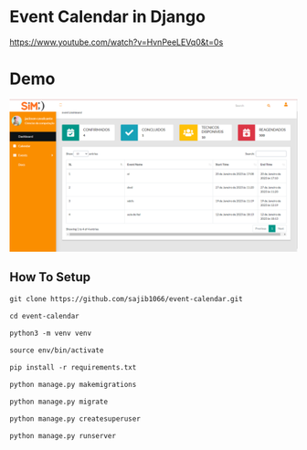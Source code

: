 # Event Calendar in Django

https://www.youtube.com/watch?v=HvnPeeLEVq0&t=0s

# Demo
![image](https://github.com/SIM-INTERNET/agendamento-sim/blob/banco-de-dados/static/images/tela%20inicial.png)


## How To Setup
```
git clone https://github.com/sajib1066/event-calendar.git
```
```
cd event-calendar
```
```
python3 -m venv venv
```
```
source env/bin/activate
```
```
pip install -r requirements.txt
```
```
python manage.py makemigrations
```
```
python manage.py migrate
```
```
python manage.py createsuperuser
```
```
python manage.py runserver
```

